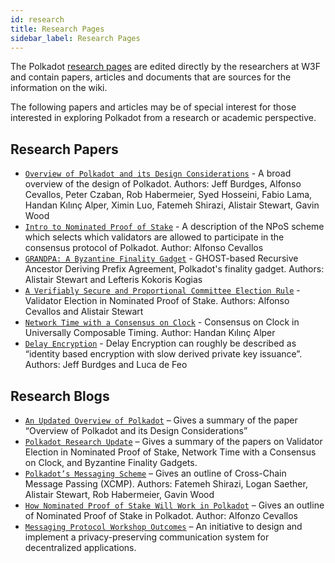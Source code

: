 ```yaml
---
id: research
title: Research Pages
sidebar_label: Research Pages
---
```


The Polkadot [research pages](https://w3f-research.readthedocs.io/en/latest/Publications.html) are
edited directly by the researchers at W3F and contain papers, articles and documents that are
sources for the information on the wiki.

The following papers and articles may be of special interest for those interested in exploring Polkadot from a research or academic perspective.

## Research Papers

- [`Overview of Polkadot and its Design Considerations`](https://arxiv.org/pdf/2005.13456.pdf) - A
  broad overview of the design of Polkadot. Authors: Jeff Burdges, Alfonso Cevallos, Peter Czaban,
  Rob Habermeier, Syed Hosseini, Fabio Lama, Handan Kılınç Alper, Ximin Luo, Fatemeh Shirazi,
  Alistair Stewart, Gavin Wood
- [`Intro to Nominated Proof of Stake`](https://research.web3.foundation/en/latest/polkadot/NPoS/index.html) -
  A description of the NPoS scheme which selects which validators are allowed to participate in the
  consensus protocol of Polkadot. Author: Alfonso Cevallos
- [`GRANDPA: A Byzantine Finality Gadget`](https://arxiv.org/abs/2007.01560) - GHOST-based Recursive
  Ancestor Deriving Prefix Agreement, Polkadot's finality gadget. Authors: Alistair Stewart and
  Lefteris Kokoris Kogias
- [`A Verifiably Secure and Proportional Committee Election Rule`](https://arxiv.org/abs/2004.12990) -
  Validator Election in Nominated Proof of Stake. Authors: Alfonso Cevallos and Alistair Stewart
- [`Network Time with a Consensus on Clock`](https://arxiv.org/abs/2007.01560) - Consensus on Clock in
  Universally Composable Timing. Author: Handan Kılınç Alper
- [`Delay Encryption`](https://eprint.iacr.org/2020/638) - Delay Encryption can roughly be described
  as “identity based encryption with slow derived private key issuance”. Authors: Jeff Burdges and Luca de Feo

## Research Blogs

- [`An Updated Overview of Polkadot`](https://polkadot.network/an-updated-overview-of-polkadot/) –
  Gives a summary of the paper “Overview of Polkadot and its Design Considerations”
- [`Polkadot Research Update`](https://polkadot.network/polkadot-research-update/) – Gives a summary
  of the papers on Validator Election in Nominated Proof of Stake, Network Time with a Consensus on
  Clock, and Byzantine Finality Gadgets.
- [`Polkadot’s Messaging Scheme`](https://medium.com/web3foundation/polkadots-messaging-scheme-b1ec560908b7)
  – Gives an outline of Cross-Chain Message Passing (XCMP). Authors: Fatemeh Shirazi, Logan Saether,
  Alistair Stewart, Rob Habermeier, Gavin Wood
- [`How Nominated Proof of Stake Will Work in Polkadot`](https://medium.com/web3foundation/how-nominated-proof-of-stake-will-work-in-polkadot-377d70c6bd43)
  – Gives an outline of Nominated Proof of Stake in Polkadot. Author: Alfonzo Cevallos
- [`Messaging Protocol Workshop Outcomes`](https://medium.com/web3foundation/messaging-protocol-workshop-outcomes-7a827d02a81a)
  – An initiative to design and implement a privacy-preserving communication system for
  decentralized applications.
